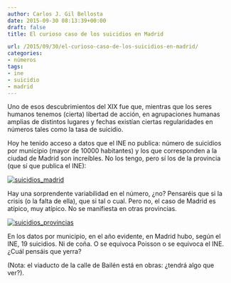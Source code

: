 ```yaml
---
author: Carlos J. Gil Bellosta
date: 2015-09-30 08:13:39+00:00
draft: false
title: El curioso caso de los suicidios en Madrid

url: /2015/09/30/el-curioso-caso-de-los-suicidios-en-madrid/
categories:
- números
tags:
- ine
- suicidio
- madrid
---
```


Uno de esos descubrimientos del XIX fue que, mientras que los seres humanos tenemos (cierta) libertad de acción, en agrupaciones humanas amplias de distintos lugares y fechas existían ciertas regularidades en números tales como la tasa de suicidio.

Hoy he tenido acceso a datos que el INE no publica: número de suicidios por municipio (mayor de 10000 habitantes) y los que corresponden a la ciudad de Madrid son increíbles. No los tengo, pero sí los de la provincia (que sí que publica el INE):

[![suicidios_madrid](/wp-uploads/2015/09/suicidios_madrid.png)
](/wp-uploads/2015/09/suicidios_madrid.png)

Hay una sorprendente variabilidad en el número, ¿no? Pensaréis que si la crisis (o la falta de ella), que si tal o cual. Pero no, el caso de Madrid es atípico, muy atípico. No se manifiesta en otras provincias.

[![suicidios_provincias](/wp-uploads/2015/09/suicidios_provincias.png)
](/wp-uploads/2015/09/suicidios_provincias.png)

En los datos por municipio, en el año evidente, en Madrid hubo, según el INE, 19 suicidios. Ni de coña. O se equivoca Poisson o se equivoca el INE. ¿Cuál pensáis que yerra?

(Nota: el viaducto de la calle de Bailén está en obras: ¿tendrá algo que ver?).




